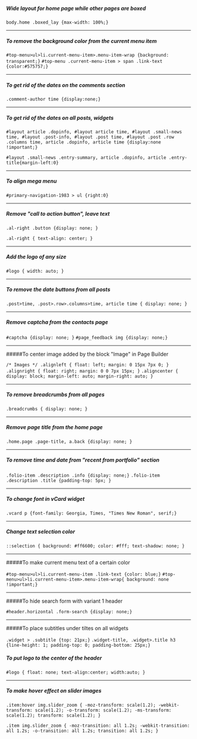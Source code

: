 ##### Wide layout for home page while other pages are boxed

`body.home .boxed_lay {max-width: 100%;}`

-----------------------------------------------------

##### To remove the background color from the current menu item

`#top-menu>ul>li.current-menu-item>.menu-item-wrap {background: transparent;}`
`#top-menu .current-menu-item > span .link-text {color:#575757;}`

----------------------------------------------

##### To get rid of the dates on the comments section

`.comment-author time {display:none;}`

------------------------------------

##### To get rid of the dates on all posts, widgets

`#layout article .dopinfo, #layout article time, #layout .small-news time, #layout .post-info, #layout .post time, #layout .post .row .columns time, article .dopinfo, article time {display:none !important;}`

`#layout .small-news .entry-summary, article .dopinfo, article .entry-title{margin-left:0}`

--------------------------------------------

##### To align mega menu

`#primary-navigation-1983 > ul {right:0}`

-----------------------------------------------------------

##### Remove "call to action button", leave text

`.al-right .button {display: none; }`

`.al-right { text-align: center; }`

-----------------------------------------------

##### Add the logo of any size

`#logo { width: auto; } `

--------------------------------------------

##### To remove the date buttons from all posts

`.post>time, .post>.row>.columns>time, article time {
display: none;
}`

--------------------------------------

##### Remove captcha from the contacts page

`#captcha {display: none; }`
`#page_feedback img {display: none;}`

-----------------------------------------------

#####To center image added by the block "Image" in Page Builder

`/* Images */
.alignleft {
    float: left;
    margin: 0 15px 7px 0;
}`
`.alignright {
    float: right;
    margin: 0 0 7px 15px;
}`
`.aligncenter {
    display: block;
    margin-left: auto;
    margin-right: auto;
} `

---------------------------------------------

##### To remove breadcrumbs from all pages

`.breadcrumbs {
display: none;
}`

-----------------------------------------

##### Remove page title from the home page

`.home.page .page-title, a.back {display: none; }`

---------------------------------------------

##### To remove time and date from "recent from portfolio" section

`.folio-item .description .info {display: none;}` 
`.folio-item .description .title {padding-top: 5px; }`

-----------------------------------------------------

##### To change font in vCard widget

`.vcard p {font-family: Georgia, Times, "Times New Roman", serif;}`

-----------------------------------------

##### Change text selection color

`::selection { background: #ff6600; color: #fff; text-shadow: none; }`

---------------------------------------

#####To make current menu text of a certain color

`#top-menu>ul>li.current-menu-item .link-text {color: blue;}`
`#top-menu>ul>li.current-menu-item>.menu-item-wrap{
background: none !important;}`

-------------------------------------------------

#####To hide search form with variant 1 header

`#header.horizontal .form-search {display: none;}`

----------------------------------------------------

#####To place subtitles under tiltes on all widgets

`.widget > .subtitle {top: 21px;}`
`.widget-title, .widget>.title h3 {line-height: 1; padding-top: 0; padding-bottom: 25px;}`

##### To put logo to the center of the header

`#logo {
float: none;
text-align:center;
width:auto;
}`

---------------------------------------

##### To make hover effect on slider images

`.item:hover img.slider_zoom {
-moz-transform: scale(1.2);
-webkit-transform: scale(1.2);
-o-transform: scale(1.2);
-ms-transform: scale(1.2);
transform: scale(1.2);
}`

`.item img.slider_zoom {
-moz-transition: all 1.2s;
-webkit-transition: all 1.2s;
-o-transition: all 1.2s;
transition: all 1.2s;
}`
